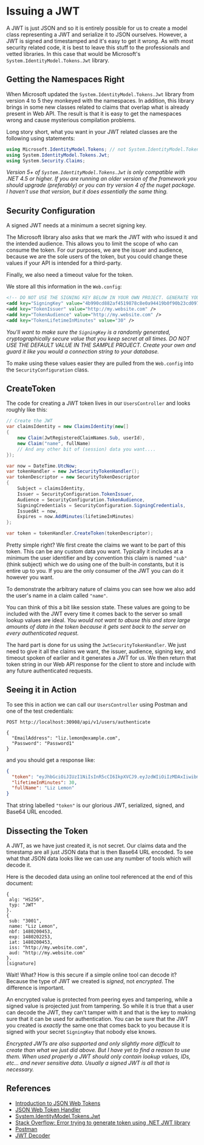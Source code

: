 # Issuing a JWT

A JWT is just JSON and so it is entirely possible for us to create a model class representing a JWT and serialize it to JSON ourselves.
However, a JWT is signed and timestamped and it's easy to get it wrong.
As with most security related code, it is best to leave this stuff to the professionals and vetted libraries.
In this case that would be Microsoft's `System.IdentityModel.Tokens.Jwt` library.

## Getting the Namespaces Right

When Microsoft updated the `System.IdentityModel.Tokens.Jwt` library from version 4 to 5 they monkeyed with the namespaces.
In addition, this library brings in some new classes related to claims that overlap what is already present in Web API.
The result is that it is easy to get the namespaces wrong and cause mysterious compilation problems.

Long story short, what you want in your JWT related classes are the following using statements:

```cs
using Microsoft.IdentityModel.Tokens; // not System.IdentityModel.Tokens
using System.IdentityModel.Tokens.Jwt;
using System.Security.Claims;
```

*Version 5+ of `System.IdentityModel.Tokens.Jwt` is only compatible with .NET 4.5 or higher.
If you are running an older version of the framework you should upgrade (preferably) or you can try version 4 of the nuget package.
I haven't use that version, but it does essentially the same thing.*

## Security Configuration

A signed JWT needs at a minimum a secret signing key.

The Microsoft library also asks that we mark the JWT with who issued it and the intended audience.
This allows you to limit the scope of who can consume the token.
For our purposes, we are the issuer and audience, because we are the sole users of the token, but you could change these values if your API is intended for a third-party.

Finally, we also need a timeout value for the token.

We store all this information in the `Web.config`:

```xml
<!-- DO NOT USE THE SIGNING KEY BELOW IN YOUR OWN PROJECT. GENERATE YOUR OWN. -->
<add key="SigningKey" value="4b990cd882af4519878c8e0a94419b0f90b23cd097c8226192ce22d9a619733a" />
<add key="TokenIssuer" value="http://my.website.com" />
<add key="TokenAudience" value="http://my.website.com" />
<add key="TokenLifetimeInMinutes" value="30" />
```

*You'll want to make sure the `SigningKey` is a randomly generated, cryptographically secure value that you keep secret at all times.
DO NOT USE THE DEFAULT VALUE IN THE SAMPLE PROJECT. Create your own and guard it like you would a connection string to your database.*

To make using these values easier they are pulled from the `Web.config` into the `SecurityConfiguration` class.

## CreateToken

The code for creating a JWT token lives in our `UsersController` and looks roughly like this:

```cs
// Create the JWT
var claimsIdentity = new ClaimsIdentity(new[]
{
    new Claim(JwtRegisteredClaimNames.Sub, userId),
    new Claim("name", fullName)
    // And any other bit of (session) data you want....
});

var now = DateTime.UtcNow;
var tokenHandler = new JwtSecurityTokenHandler();
var tokenDescriptor = new SecurityTokenDescriptor
{
    Subject = claimsIdentity,
    Issuer = SecurityConfiguration.TokenIssuer,
    Audience = SecurityConfiguration.TokenAudience,
    SigningCredentials = SecurityConfiguration.SigningCredentials,
    IssuedAt = now,
    Expires = now.AddMinutes(lifetimeInMinutes)
};

var token = tokenHandler.CreateToken(tokenDescriptor);
```

Pretty simple right? We first create the claims we want to be part of this token.
This can be any custom data you want.
Typically it includes at a minimum the user identifier and by convention this claim is named `"sub"` (think subject) which we do using one of the built-in constants, but it is entire up to you.
If you are the only consumer of the JWT you can do it however you want.

To demonstrate the arbitrary nature of claims you can see how we also add the user's name in a claim called `"name"`.

You can think of this a bit like session state.
These values are going to be included with the JWT every time it comes back to the server so small lookup values are ideal.
*You would not want to abuse this and store large amounts of data in the token because it gets sent back to the server on every authenticated request.*


The hard part is done for us using the `JwtSecurityTokenHandler`.
We just need to give it all the claims we want, the issuer, audience, signing key, and timeout spoken of earlier and it generates a JWT for us.
We then return that token string in our Web API response for the client to store and include with any future authenticated requests.

## Seeing it in Action

To see this in action we can call our `UsersController` using Postman and one of the test credentials:

```
POST http://localhost:30908/api/v1/users/authenticate

{
  "EmailAddress": "liz.lemon@example.com",
  "Password": "Password1"
}
```

and you should get a response like:

```json
{
  "token": "eyJhbGciOiJIUzI1NiIsInR5cCI6IkpXVCJ9.eyJzdWIiOiIzMDAxIiwibmFtZSI6IkxpeiBMZW1vbiIsIm5iZiI6MTQ4MDIwMDQ1MywiZXhwIjoxNDgwMjAyMjUzLCJpYXQiOjE0ODAyMDA0NTMsImlzcyI6Imh0dHA6Ly9teS53ZWJzaXRlLmNvbSIsImF1ZCI6Imh0dHA6Ly9teS53ZWJzaXRlLmNvbSJ9.JPMnq7f_GTUwzVB8qaVH6ejFA2XWwdty3uXnh8bcgjg",
  "lifetimeInMinutes": 30,
  "fullName": "Liz Lemon"
}
```

That string labelled `"token"` is our glorious JWT, serialized, signed, and Base64 URL encoded.

## Dissecting the Token

A JWT, as we have just created it, is not secret.
Our claims data and the timestamp are all just JSON data that is then Base64 URL encoded.
To see what that JSON data looks like we can use any number of tools which will decode it.

Here is the decoded data using an online tool referenced at the end of this document:

```
{
 alg: "HS256",
 typ: "JWT"
}.
{
 sub: "3001",
 name: "Liz Lemon",
 nbf: 1480200453,
 exp: 1480202253,
 iat: 1480200453,
 iss: "http://my.website.com",
 aud: "http://my.website.com"
}.
[signature]
```

Wait! What? How is this secure if a simple online tool can decode it?
Because the type of JWT we created is *signed*, not *encrypted*.
The difference is important.

An encrypted value is protected from peering eyes and tampering, while a signed value is projected just from tampering.
So while it is true that a user can decode the JWT, they can't tamper with it and that is the key to making sure that it can be used for authentication.
You can be sure that the JWT you created is *exactly* the same one that comes back to you because it is signed with your secret `SigningKey` that nobody else knows.

*Encrypted JWTs are also supported and only slightly more difficult to create than what we just did above.
But I have yet to find a reason to use them.
When used properly a JWT should only contain lookup values, IDs, etc... and never sensitive data.
Usually a signed JWT is all that is necessary.*

## References

* [Introduction to JSON Web Tokens](https://jwt.io/introduction/)
* [JSON Web Token Handler](https://msdn.microsoft.com/en-us/library/dn205065(v=vs.110).aspx)
* [System.IdentityModel.Tokens.Jwt](https://www.nuget.org/packages/System.IdentityModel.Tokens.Jwt/)
* [Stack Overflow: Error trying to generate token using .NET JWT library](http://stackoverflow.com/a/38364979)
* [Postman](https://www.getpostman.com/)
* [JWT Decoder](http://calebb.net/)
